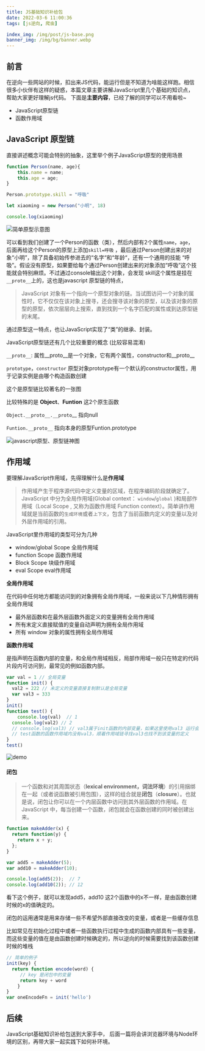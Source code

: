 ```yaml
---
title: JS基础知识补给包
date: 2022-03-6 11:00:36
tags: [js逆向, 爬虫]

index_img: /img/post/js-base.png
banner_img: /img/bg/banner.webp
---
```


## 前言

在逆向一些网站的时候，扣出来JS代码，能运行但是不知道为啥能这样跑。相信很多小伙伴有这样的疑惑，本篇文章主要讲解JavaScript里几个基础的知识点，帮助大家更好理解js代码。
下面是**主要内容**，已经了解的同学可以不用看啦~

- JavaScript原型链
- 函数作用域


## JavaScript 原型链

直接讲述概念可能会特别的抽象，这里举个例子JavaScript原型的使用场景

```js
function Person(name, age){ 
    this.name = name;
    this.age = age;
}

Person.prototype.skill = "呼吸"

let xiaoming = new Person("小明", 18)

console.log(xiaoming)
```

![简单原型示意图](https://crews-note-1253247308.cos.ap-guangzhou.myqcloud.com/note/image-20220306112021201.png)

可以看到我们创建了一个Person的函数（类），然后内部有2个属性`name`，`age`，后面再给这个Person的原型上添加`skill=呼吸` ，最后通过Person创建出来的对象“小明”，除了具备初始传参进去的“名字“和“年龄“，还有一个通用的技能 “呼吸”。假设没有原型，如果要给每个通过Person创建出来的对象添加“呼吸”这个技能就会特别麻烦。不过通过console输出这个对象，会发现 skill这个属性是挂在 `__proto__`上的，这也是javascript 原型链的特点，

> JavaScript 对象有一个指向一个原型对象的链。当试图访问一个对象的属性时，它不仅仅在该对象上搜寻，还会搜寻该对象的原型，以及该对象的原型的原型，依次层层向上搜索，直到找到一个名字匹配的属性或到达原型链的末尾。

通过原型这一特点，也让JavaScript实现了“类”的继承、封装。

JavaScript原型链还有几个比较重要的概念 (比较容易混淆)

`__proto__`:  属性__proto__是一个对象，它有两个属性，constructor和__proto__

`prototype`，`constructor` 原型对象prototype有一个默认的constructor属性，用于记录实例是由哪个构造函数创建

这个是原型链比较著名的一张图

比较特殊的是 **Object**、**Funtion** 这2个原生函数

`Object.__proto__.__proto`__ 指向null

`Funtion.__proto__` 指向本身的原型Funtion.prototype

![javascript原型、原型链神图](https://crews-note-1253247308.cos.ap-guangzhou.myqcloud.com/note/1183435-20170915105226032-1488063174.jpg)





## 作用域

要理解JavaScript作用域，先得理解什么是**作用域**

> 作用域产生于程序源代码中定义变量的区域，在程序编码阶段就确定了。JavaScript 中分为全局作用域(Global context： `window`/`global` )和局部作用域（Local Scope , 又称为函数作用域 Function context）。简单讲作用域就是当前函数的`生成环境`或者`上下文`，包含了当前函数内定义的变量以及对外层作用域的引用。

JavaScript里作用域的类型可分为几种

- window/global Scope 全局作用域
- function Scope 函数作用域
- Block Scope 块级作用域
- eval Scope eval作用域



**全局作用域**

在代码中任何地方都能访问到的对象拥有全局作用域，一般来说以下几种情形拥有全局作用域

- 最外层函数和在最外层函数外面定义的变量拥有全局作用域
- 所有末定义直接赋值的变量自动声明为拥有全局作用域
- 所有 window 对象的属性拥有全局作用域



**函数作用域**

是指声明在函数内部的变量，和全局作用域相反，局部作用域一般只在特定的代码片段内可访问到，最常见的例如函数内部。

```js
var val = 1 // 全局变量
function init() {
  val2 = 222 // 未定义的变量直接复制默认是全局变量
  var val3 = 333
}
init()
function test() {
	console.log(val)  // 1
  console.log(val2) // 2
  // console.log(val3) // val3属于init函数的内部变量，如果这里使用val3 运行会提示 ReferenceError: val3 is not defined
  // test函数的函数作用域内没有val3，顺着作用域链寻找val3也找不到该变量的定义
}
test()
```

![demo](https://crews-note-1253247308.cos.ap-guangzhou.myqcloud.com/note/image-20220306124038993.png)



#### 闭包

> 一个函数和对其周围状态（**lexical environment，词法环境**）的引用捆绑在一起（或者说函数被引用包围），这样的组合就是**闭包**（**closure**）。也就是说，闭包让你可以在一个内层函数中访问到其外层函数的作用域。在 JavaScript 中，每当创建一个函数，闭包就会在函数创建的同时被创建出来。

```js
function makeAdder(x) {
  return function(y) {
    return x + y;
  };
}

var add5 = makeAdder(5);
var add10 = makeAdder(10);

console.log(add5(2));  // 7
console.log(add10(2)); // 12
```



看下这个例子，就可以发现add5，add10 这2个函数中的x不一样，是由函数创建时候的x的值确定的。

闭包的运用通常是用来存储一些不希望外部直接改变的变量，或者是一些缓存信息

比如常见在初始化过程中或者一些函数执行过程中生成的函数内部具有一些变量，而这些变量的值在是由函数创建时候确定的，所以逆向的时候需要找到该函数创建时候的堆栈

```js
// 简单的例子
init(key) {
  return function encode(word) {
     // key 是闭包中的变量
   	 return key + word
	}
}
var oneEncodeFn = init('hello')

```



## 后续

JavaScript基础知识补给包送到大家手中， 后面一篇将会讲浏览器环境与Node环境的区别，再带大家一起实践下如何补环境。

